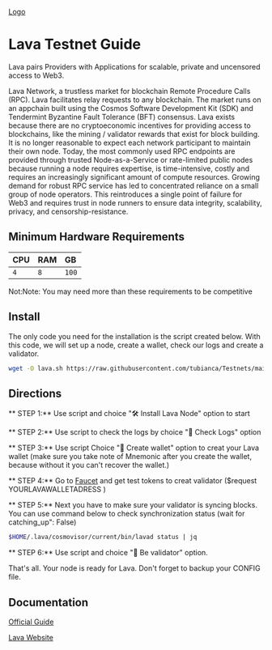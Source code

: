 [Logo](https://static.wixstatic.com/media/0669d3_b779bab9120940ca8368bda3fd2e7ba9~mv2.png/v1/fill/w_474,h_474,al_c,q_85,usm_0.66_1.00_0.01,enc_auto/lavaa_PNG.png)
# Lava Testnet Guide 

Lava pairs Providers with Applications for scalable, private and uncensored access to Web3.

Lava Network, a trustless market for blockchain Remote Procedure Calls (RPC). Lava facilitates relay requests to any blockchain. The market runs on an appchain built using the Cosmos Software Development Kit (SDK) and Tendermint Byzantine Fault Tolerance (BFT) consensus. Lava exists because there are no cryptoeconomic incentives for providing access to blockchains, like the mining / validator rewards that exist for block building. It is no longer reasonable to expect each network participant to maintain their own node. Today, the most commonly used RPC endpoints are provided through trusted Node-as-a-Service or rate-limited public nodes because running a node requires expertise, is time-intensive, costly and requires an increasingly significant amount of compute resources. Growing demand for robust RPC service has led to concentrated reliance on a small group of node operators. This reintroduces a single point of failure for Web3 and requires trust in node runners to ensure data integrity, scalability, privacy, and censorship-resistance.

## Minimum Hardware Requirements




| CPU | RAM     | GB                |
| :-------- | :------- | :------------------------- |
|   `4` | `8` | `100` |


Not:Note: You may need more than these requirements to be competitive





## Install

The only code you need for the installation is the script created below. With this code, we will set up a node, create a wallet, check our logs and create a validator. 
```bash
wget -O lava.sh https://raw.githubusercontent.com/tubianca/Testnets/main/Lava/lava.sh && chmod +x lava.sh && ./lava.sh
```

## Directions

** STEP 1:** Use script and choice "🛠 Install Lava Node" option to start

** STEP 2:** Use script to check the logs by choice  "👀 Check Logs" option 

** STEP 3:** Use script Choice "🔑 Create wallet" option to creat your Lava wallet
(make sure you take note of Mnemonic after you create the wallet, because without it you can't recover the wallet.)

** STEP 4:** Go to [Faucet](https://discord.com/channels/963778337904427018/1059851367717556314) and get test tokens to creat validator ($request YOURLAVAWALLETADRESS )

** STEP 5:** Next you have to make sure your validator is syncing blocks. You can use command below to check synchronization status
(wait for catching_up": False)


```bash
$HOME/.lava/cosmovisor/current/bin/lavad status | jq
```
** STEP 6:**  Use script and choice "💎 Be validator" option.

That's all. Your node is ready for Lava.  Don't forget to backup your CONFIG file.


## Documentation

[Official Guide](https://docs.lavanet.xyz/)

[Lava Website](lavanet.xyz)



